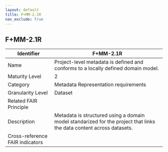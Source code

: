 ```yaml
---
layout: default
title: F+MM-2.1R
nav_exclude: True
---
```


## F+MM-2.1R

| Identifier | F+MM-2.1R |
| ---------- | ----------|
| Name | Project-level metadata is defined and conforms to a locally defined domain model. |
| Maturity Level | 2 |
| Category | Metadata Representation requirements |
| Granularity Level | Dataset |
| Related FAIR Principle | |
| Description |  Metadata is structured using a domain model standarized for the project that links the data content across datasets. |
| Cross-reference FAIR indicators | |
